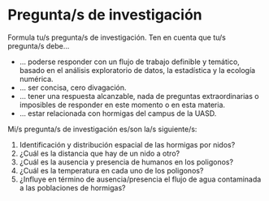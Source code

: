 # Pregunta/s de investigación

Formula tu/s pregunta/s de investigación. Ten en cuenta que tu/s pregunta/s debe...

* ... poderse responder con un flujo de trabajo definible y temático, basado en el análisis exploratorio de datos, la estadística y la ecología numérica.
* ... ser concisa, cero divagación.
* ... tener una respuesta alcanzable, nada de preguntas extraordinarias o imposibles de responder en este momento o en esta materia.
* ... estar relacionada con hormigas del campus de la UASD.

Mi/s pregunta/s de investigación es/son la/s siguiente/s:

1. Identificación y distribución espacial de las hormigas por nidos?
2. ¿Cuál es la distancia que hay de un nido a otro?
3. ¿Cuál es la ausencia y presencia de humanos en los poligonos?
4. ¿Cuál es la temperatura en cada uno de los poligonos?
5. ¿Influye en término de ausencia/presencia el flujo de agua contaminada a las poblaciones de hormigas?
